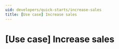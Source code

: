 ```yaml
---
uid: developers/quick-starts/increase-sales
title: [Use case] Increase sales
---
```


# [Use case] Increase sales

